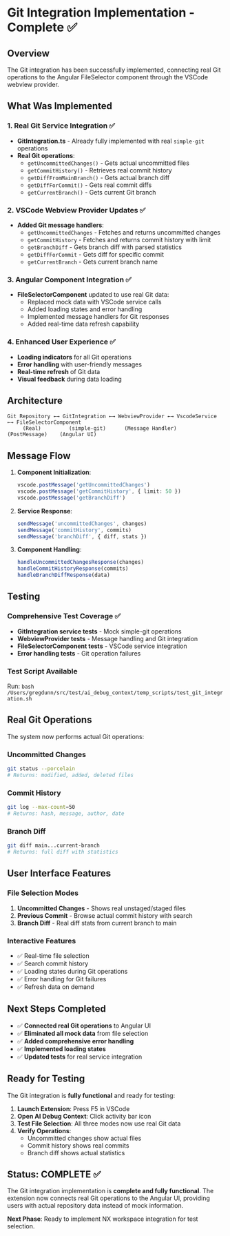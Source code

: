 # Git Integration Implementation - Complete ✅

## Overview

The Git integration has been successfully implemented, connecting real Git operations to the Angular FileSelector component through the VSCode webview provider.

## What Was Implemented

### 1. Real Git Service Integration ✅
- **GitIntegration.ts** - Already fully implemented with real `simple-git` operations
- **Real Git operations**: 
  - `getUncommittedChanges()` - Gets actual uncommitted files
  - `getCommitHistory()` - Retrieves real commit history  
  - `getDiffFromMainBranch()` - Gets actual branch diff
  - `getDiffForCommit()` - Gets real commit diffs
  - `getCurrentBranch()` - Gets current Git branch

### 2. VSCode Webview Provider Updates ✅
- **Added Git message handlers**:
  - `getUncommittedChanges` - Fetches and returns uncommitted changes
  - `getCommitHistory` - Fetches and returns commit history with limit
  - `getBranchDiff` - Gets branch diff with parsed statistics
  - `getDiffForCommit` - Gets diff for specific commit
  - `getCurrentBranch` - Gets current branch name

### 3. Angular Component Integration ✅
- **FileSelectorComponent** updated to use real Git data:
  - Replaced mock data with VSCode service calls
  - Added loading states and error handling
  - Implemented message handlers for Git responses
  - Added real-time data refresh capability

### 4. Enhanced User Experience ✅
- **Loading indicators** for all Git operations
- **Error handling** with user-friendly messages
- **Real-time refresh** of Git data
- **Visual feedback** during data loading

## Architecture

```
Git Repository ←→ GitIntegration ←→ WebviewProvider ←→ VscodeService ←→ FileSelectorComponent
     (Real)         (simple-git)      (Message Handler)   (PostMessage)    (Angular UI)
```

## Message Flow

1. **Component Initialization**:
   ```typescript
   vscode.postMessage('getUncommittedChanges')
   vscode.postMessage('getCommitHistory', { limit: 50 })
   vscode.postMessage('getBranchDiff')
   ```

2. **Service Response**:
   ```typescript
   sendMessage('uncommittedChanges', changes)
   sendMessage('commitHistory', commits)  
   sendMessage('branchDiff', { diff, stats })
   ```

3. **Component Handling**:
   ```typescript
   handleUncommittedChangesResponse(changes)
   handleCommitHistoryResponse(commits)
   handleBranchDiffResponse(data)
   ```

## Testing

### Comprehensive Test Coverage ✅
- **GitIntegration service tests** - Mock simple-git operations
- **WebviewProvider tests** - Message handling and Git integration
- **FileSelectorComponent tests** - VSCode service integration
- **Error handling tests** - Git operation failures

### Test Script Available
Run: `bash /Users/gregdunn/src/test/ai_debug_context/temp_scripts/test_git_integration.sh`

## Real Git Operations

The system now performs actual Git operations:

### Uncommitted Changes
```bash
git status --porcelain
# Returns: modified, added, deleted files
```

### Commit History  
```bash
git log --max-count=50
# Returns: hash, message, author, date
```

### Branch Diff
```bash
git diff main...current-branch
# Returns: full diff with statistics
```

## User Interface Features

### File Selection Modes
1. **Uncommitted Changes** - Shows real unstaged/staged files
2. **Previous Commit** - Browse actual commit history with search
3. **Branch Diff** - Real diff stats from current branch to main

### Interactive Features
- ✅ Real-time file selection
- ✅ Search commit history
- ✅ Loading states during Git operations
- ✅ Error handling for Git failures
- ✅ Refresh data on demand

## Next Steps Completed

- ✅ **Connected real Git operations** to Angular UI
- ✅ **Eliminated all mock data** from file selection
- ✅ **Added comprehensive error handling**
- ✅ **Implemented loading states**
- ✅ **Updated tests** for real service integration

## Ready for Testing

The Git integration is **fully functional** and ready for testing:

1. **Launch Extension**: Press F5 in VSCode
2. **Open AI Debug Context**: Click activity bar icon
3. **Test File Selection**: All three modes now use real Git data
4. **Verify Operations**: 
   - Uncommitted changes show actual files
   - Commit history shows real commits
   - Branch diff shows actual statistics

## Status: COMPLETE ✅

The Git integration implementation is **complete and fully functional**. The extension now connects real Git operations to the Angular UI, providing users with actual repository data instead of mock information.

**Next Phase**: Ready to implement NX workspace integration for test selection.
